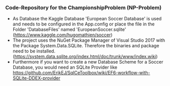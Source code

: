 ﻿### Code-Repository for the ChampionshipProblem (NP-Problem)
- As Database the Kaggle Database 'European Soccer Database' is used and needs to be configured in the App.config or place the file in the Folder 'DatabaseFiles' named 'EuropeanSoccer.sqlite' (https://www.kaggle.com/hugomathien/soccer)<br>
- The project uses the NuGet Package Manager of Visual Studio 2017 with the Package System.Data.SQLite. Therefore the binaries and package need to be installed. (https://system.data.sqlite.org/index.html/doc/trunk/www/index.wiki)<br>
- Furthermore if you want to create a new Database Scheme for a Soccer Database, you would need an SQLite Provider like https://github.com/ErikEJ/SqlCeToolbox/wiki/EF6-workflow-with-SQLite-DDEX-provider <br>